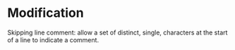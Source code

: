 # Modification

Skipping line comment: allow a set of distinct, single, characters at the start of a line to indicate a comment.